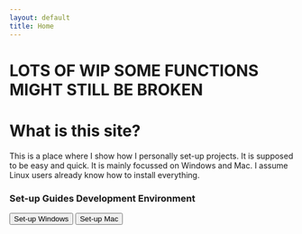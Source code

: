 ```yaml
---
layout: default
title: Home
---
```

<h1>LOTS OF WIP SOME FUNCTIONS MIGHT STILL BE BROKEN</h1>

<h1>What is this site?</h1>
<p>This is a place where I show how I personally set-up projects. It is supposed to be easy and quick. It is mainly focussed on Windows and Mac. I assume Linux users already know how to install everything.</p>

<h3>Set-up Guides Development Environment</h3>
<button>Set-up Windows</button>
<button>Set-up Mac</button>

<!-- <li>Navigation</li>
<li>N00B section</li>
<li>Tools section</li>
<li>Collapseable sidebar</li>
<li>Animations</li>
<i>Folder structure: Root->Subject(Example = Laravel)->Intro->Quickstart</i> -->
